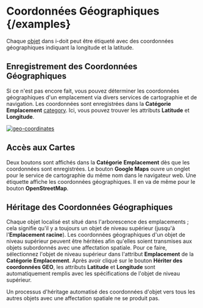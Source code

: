 # Coordonnées Géographiques {/examples}

Chaque [objet](../basics/structure-of-the-it-documentation.md) dans i-doit peut être étiqueté avec des coordonnées géographiques indiquant la longitude et la latitude.

Enregistrement des Coordonnées Géographiques
--------------------------------------------

Si ce n'est pas encore fait, vous pouvez déterminer les coordonnées géographiques d'un emplacement via divers services de cartographie et de navigation. Les coordonnées sont enregistrées dans la **Catégorie** **Emplacement** [category](../basics/structure-of-the-it-documentation.md). Ici, vous pouvez trouver les attributs **Latitude** et **Longitude**.

[![geo-coordinates](../assets/images/en/use-cases/geo-coordinates/en_geo_coordinates.png)](../assets/images/en/use-cases/geo-coordinates/en_geo_coordinates.png)

Accès aux Cartes
----------------

Deux boutons sont affichés dans la **Catégorie** **Emplacement** dès que les coordonnées sont enregistrées. Le bouton **Google Maps** ouvre un onglet pour le service de cartographie du même nom dans le navigateur web. Une étiquette affiche les coordonnées géographiques. Il en va de même pour le bouton **OpenStreetMap**.

Héritage des Coordonnées Géographiques
---------------------------------------

Chaque objet localisé est situé dans l'arborescence des emplacements ; cela signifie qu'il y a toujours un objet de niveau supérieur (jusqu'à l'**Emplacement racine**). Les coordonnées géographiques d'un objet de niveau supérieur peuvent être héritées afin qu'elles soient transmises aux objets subordonnés avec une affectation spatiale. Pour ce faire, sélectionnez l'objet de niveau supérieur dans l'attribut **Emplacement** de la **Catégorie** **Emplacement**. Après avoir cliqué sur le bouton **Hériter des coordonnées GEO**, les attributs **Latitude** et **Longitude** sont automatiquement remplis avec les spécifications de l'objet de niveau supérieur.

Un processus d'héritage automatisé des coordonnées d'objet vers tous les autres objets avec une affectation spatiale ne se produit pas.
